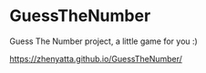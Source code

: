 # GuessTheNumber
Guess The Number project, a little game for you :)

https://zhenyatta.github.io/GuessTheNumber/
